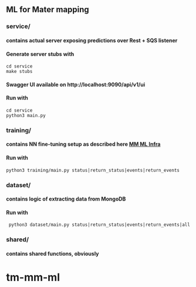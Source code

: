 ## ML for Mater mapping

### service/ 
#### contains actual server exposing predictions over Rest + SQS listener
#### Generate server stubs with 
    cd service
    make stubs

#### Swagger UI available on http://localhost:9090/api/v1/ui

#### Run with
    cd service
    python3 main.py

### training/ 
#### contains NN fine-tuning setup as described here [MM ML Infra](https://sevensenders.atlassian.net/wiki/spaces/TRAC/pages/3220734077/ML+infra+setup)
#### Run with
    python3 training/main.py status|return_status|events|return_events

### dataset/ 
#### contains logic of extracting data from MongoDB
#### Run with 
     python3 dataset/main.py status|return_status|events|return_events|all

### shared/
#### contains shared functions, obviously

    
# tm-mm-ml
